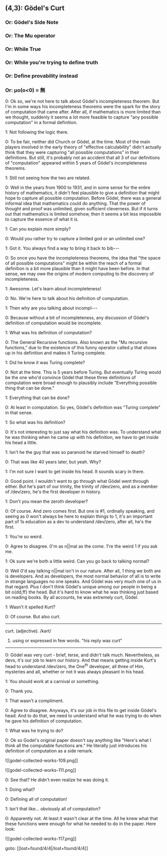 ## (4,3): Gödel's Curt
### Or: Gödel's Side Note
### Or: The Mu operator
### Or: While True
### Or: While you're trying to define truth
### Or: Define provability instead
### Or: μo(o<0) = 無

0: Ok so, we're not here to talk about Gödel's incompleteness theorem. But I'm in some ways his incompleteness theorems were the spark for the story of computation that came after. After all, if mathematics is more limited than we thought, suddenly it seems a lot more feasible to capture "any possible computation" in a formal definition.

1: Not following the logic there.

0: To be fair, neither did Church or Gödel, at the time. Most of the main players involved in the early theory of "effective calculability" didn't actually think that they were capturing "all possible computations" in their definitions. But still, it's probably not an accident that all 3 of our definitions of "computation" appeared within 5 years of Gödel's incompleteness theorems.

1: Still not seeing how the two are related.

0: Well in the years from 1900 to 1931, and in some sense for the entire history of mathematics, it didn't feel plausible to give a definition that might hope to capture all possible computation. Before Gödel, there was a general informal idea that mathematics could do anything. That the power of thought and proof was unlimited, given sufficient cleverness. But if it turns out that mathematics is limited somehow, then it seems a bit less impossible to capture the essence of what it is.

1: Can you explain more simply?

0: Would you rather try to capture a limited god or an unlimited one?

1: Got it. You always find a way to bring it back to bib---

0: So once you have the incompleteness theorems, the idea that "the space of all possible computations" might be within the reach of a formal definition is a bit more plausible than it might have been before. In that sense, we may owe the origins of modern computing to the discovery of incompleteness.

1: Awesome. Let's learn about incompleteness!

0: No. We're here to talk about his definition of computation.

1: Then why are you talking about incompl---

0: Because without a bit of incompleteness, any discussion of Gödel's definition of computation would be incomplete.

1: What was his definition of computation?

0: The General Recursive functions. Also known as the "Mu recursive functions," due to the existence of this funny operator called μ that shows up in his definition and makes it Turing complete.

1: Did he know it was Turing complete?

0: Not at the time. This is 5 years before Turing. But eventually Turing would be the one who'd convince Gödel that these three definitions of computation were broad enough to plausibly include "Everything possible thing that can be done."

1: Everything that can be done?

0: At least in computation. So yes, Gödel's definition was "Turing complete" in that sense.

1: So what was his definition?

0: It's not interesting to just say what his definition was. To understand what he was thinking when he came up with his definition, we have to get inside his head a little.

1: Isn't he the guy that was so paranoid he starved himself to death?

0: That was like 40 years later, but yeah. Why?

1: I'm not sure I want to get inside his head. It sounds scary in there.

0: Good point. I wouldn't want to go through what Gödel went through either. But he's part of our trinity, the trinity of /dev/zero, and as a member of /dev/zero, he's the first developer in history.

1: Don't you mean the zeroth developer?

0: Of course. And zero comes first. But one is #1, ordinally speaking, and seeing as 0 won't always be here to explain things to 1, it's an important part of 1s education as a dev to understand /dev/zero, after all, he's the first.

1: You're so weird.

0: Agree to disagree. 0'm as n||mal as the come. 1're the weird 1 if you ask me.

1: Ok sure we're both a little weird. Can you go back to talking normal?

0: Well 0'd say talking n||mal isn't in our nature. After all, 1 thing we both are is developers. And as developers, the most normal behavior of all is to write in strange languages no one speaks. And Gödel was very much one of us in that regard. Plus I don't think Gödel's unique among our people in being a bit o{dd,ff} the head. But it's hard to know what he was thinking just based on reading books. By all accounts, he was extremely curt, Gödel.

1: Wasn't it spelled Kurt?

0: Of course. But also curt.

---

curt. (adjective). /kərt/
1. using or expressed in few words.
   "his reply was curt"

---

0: Gödel was very curt - brief, terse, and didn't talk much. Nevertheless, as devs, it's our job to learn our history. And that means getting inside Kurt's head to understand /dev/zero, the One$^{th}$ developer, all three of Him, mysteries and all, whether or not it was always pleasant in his head.

1: You should work at a carnival or something.

0: Thank you.

1: That wasn't a compliment.

0: Agree to disagree. Anyways, it's our job in this file to get inside Gödel's head. And to do that, we need to understand what he was trying to do when he gave his definition of computation.

1: What was he trying to do?

0: Ok so Godel's original paper doesn't say anything like "Here's what I think all the computable functions are." He literally just introduces his definition of computation as a side remark.

![[godel-collected-works-109.png]]


![[godel-collected-works-111.png]]

0: See that? He didn't even realize he was doing it.

1: Doing what?

0: Defining all of computation!

1: Isn't that like... obviously all of computation?

0: Apparently not. At least it wasn't clear at the time. All he knew what that these functions were enough for what he needed to do in the paper. Here look:

![[godel-collected-works-117.png]]

goto: [[lost+found/4/4|/lost+found/4/4]]